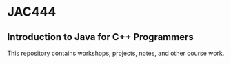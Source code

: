 # JAC444
## 	Introduction to Java for C++ Programmers
This repository contains workshops, projects, notes, and other course work.
